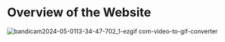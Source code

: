 # Overview of the Website

![bandicam2024-05-0113-34-47-702_1-ezgif com-video-to-gif-converter](https://github.com/himxnshutripathi/amishverse/assets/55108251/21e83d37-7b2a-46d5-8575-4b0fe8b1b073)
